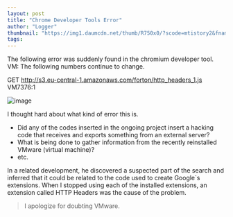 ```yaml
---
layout: post
title: "Chrome Developer Tools Error"
author: "Logger"
thumbnail: "https://img1.daumcdn.net/thumb/R750x0/?scode=mtistory2&fname=https%3A%2F%2Ft1.daumcdn.net%2Fcfile%2Ftistory%2F2314AC4A58140A1E22"
tags: 
---
```



The following error was suddenly found in the chromium developer tool. VM: The following numbers continue to change.

GET http://s3.eu-central-1.amazonaws.com/forton/http_headers_1.js VM7376:1

![image](https://t1.daumcdn.net/cfile/tistory/2314AC4A58140A1E22)

I thought hard about what kind of error this is.

- Did any of the codes inserted in the ongoing project insert a hacking code that receives and exports something from an external server?
- What is being done to gather information from the recently reinstalled VMware (virtual machine)?
- etc.

In a related development, he discovered a suspected part of the search and inferred that it could be related to the code used to create Google`s extensions. When I stopped using each of the installed extensions, an extension called HTTP Headers was the cause of the problem.

> I apologize for doubting VMware.